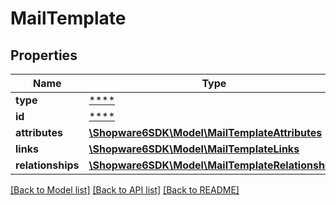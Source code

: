 # MailTemplate

## Properties
Name | Type | Description | Notes
------------ | ------------- | ------------- | -------------
**type** | [****](.md) |  | [optional] 
**id** | [****](.md) |  | [optional] 
**attributes** | [**\Shopware6SDK\Model\MailTemplateAttributes**](MailTemplateAttributes.md) |  | [optional] 
**links** | [**\Shopware6SDK\Model\MailTemplateLinks**](MailTemplateLinks.md) |  | [optional] 
**relationships** | [**\Shopware6SDK\Model\MailTemplateRelationships**](MailTemplateRelationships.md) |  | [optional] 

[[Back to Model list]](../../README.md#documentation-for-models) [[Back to API list]](../../README.md#documentation-for-api-endpoints) [[Back to README]](../../README.md)

